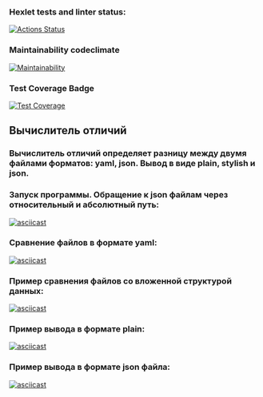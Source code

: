 ### Hexlet tests and linter status:
[![Actions Status](https://github.com/LosVetaliy/frontend-project-46/workflows/hexlet-check/badge.svg)](https://github.com/LosVetaliy/frontend-project-46/actions)
### Maintainability codeclimate
[![Maintainability](https://api.codeclimate.com/v1/badges/069dd49af2c2d1d5dec1/maintainability)](https://codeclimate.com/github/LosVetaliy/frontend-project-46/maintainability)
### Test Coverage Badge
[![Test Coverage](https://api.codeclimate.com/v1/badges/069dd49af2c2d1d5dec1/test_coverage)](https://codeclimate.com/github/LosVetaliy/frontend-project-46/test_coverage)

## Вычислитель отличий

### Вычислитель отличий определяет разницу между двумя файлами форматов: yaml, json. Вывод в виде plain, stylish и json.

### Запуск программы. Обращение к json файлам через относительный и абсолютный путь:
[![asciicast](https://asciinema.org/a/y0HtJF38PV9jDWCl5mzUQtO03.svg)](https://asciinema.org/a/y0HtJF38PV9jDWCl5mzUQtO03)
### Сравнение файлов в формате yaml:
[![asciicast](https://asciinema.org/a/YsFuwOsXGE5vo7zJYmx1rA4eo.svg)](https://asciinema.org/a/YsFuwOsXGE5vo7zJYmx1rA4eo)
### Пример сравнения файлов со вложенной структурой данных:
[![asciicast](https://asciinema.org/a/pHfBwhhnCE2rFVrC8JiV81P8q.svg)](https://asciinema.org/a/pHfBwhhnCE2rFVrC8JiV81P8q)
### Пример вывода в формате plain:
[![asciicast](https://asciinema.org/a/hdaHEXD5NdvMQ5xJ0GBN8J2PN.svg)](https://asciinema.org/a/hdaHEXD5NdvMQ5xJ0GBN8J2PN)
### Пример вывода в формате json файла:
[![asciicast](https://asciinema.org/a/ESEooHWvsBgrUCSmrSA7WNZ7N.svg)](https://asciinema.org/a/ESEooHWvsBgrUCSmrSA7WNZ7N)